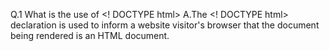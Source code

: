 Q.1 What is the use of <! DOCTYPE html>
A.The <! DOCTYPE html> declaration is used to inform a website visitor's browser that the document being rendered is an HTML document.